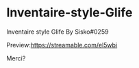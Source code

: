 # Inventaire-style-Glife




Inventaire style Glife By Sisko#0259



Preview:https://streamable.com/el5wbi


Merci?
